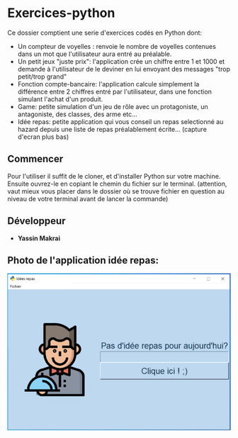 # Exercices-python

Ce dossier comptient une serie d'exercices codés en Python dont:

  - Un compteur de voyelles : renvoie le nombre de voyelles contenues dans un mot que l'utilisateur aura entré au préalable.
  - Un petit jeux "juste prix": l'application crée un chiffre entre 1 et 1000 et demande à l'utilisateur de le deviner en lui envoyant des messages "trop petit/trop grand"
  - Fonction compte-bancaire: l'application calcule simplement la différence entre 2 chiffres entré par l'utilisateur, dans une fonction simulant l'achat d'un produit.
  - Game: petite simulation d'un jeu de rôle avec un protagoniste, un antagoniste, des classes, des arme etc...
  - Idée repas: petite application qui vous conseil un repas selectionné au hazard depuis une liste de repas préalablement écrite... (capture d'ecran plus bas)
  
  

## Commencer

Pour l'utiliser il suffit de le cloner, et d'installer Python sur votre machine.
Ensuite ouvrez-le en copiant le chemin du fichier sur le terminal.
(attention, vaut mieux vous placer dans le dossier où se trouve fichier en question au niveau de votre terminal avant de lancer la commande)

## Développeur

* **Yassin Makrai** 

## Photo de l'application idée repas:

![image](https://github.com/Makraiyassin/Exercices-python/blob/main/idee-repas/idee-repas.png)


